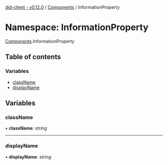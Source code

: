 [did-client - v0.12.0](../README.md) / [Components](components.md) / InformationProperty

# Namespace: InformationProperty

[Components](components.md).InformationProperty

## Table of contents

### Variables

- [className](components.informationproperty.md#classname)
- [displayName](components.informationproperty.md#displayname)

## Variables

### className

• **className**: *string*

___

### displayName

• **displayName**: *string*
